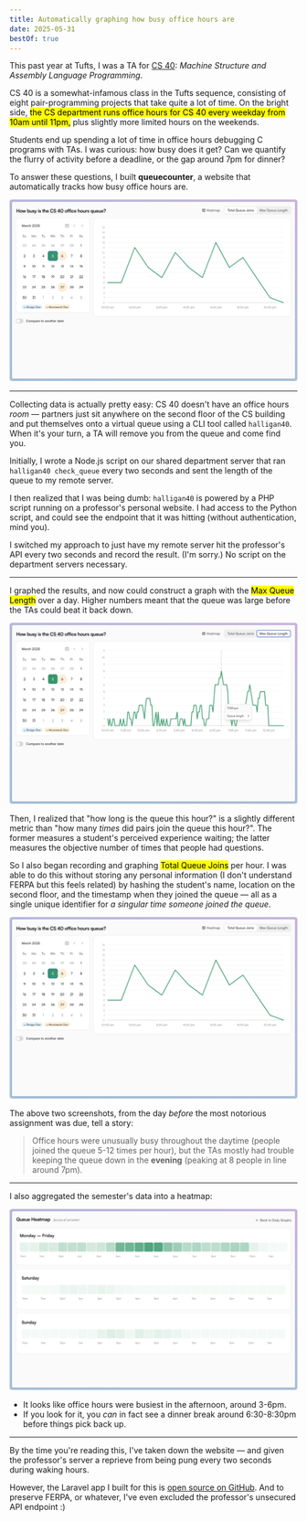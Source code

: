 ```yaml
---
title: Automatically graphing how busy office hours are
date: 2025-05-31
bestOf: true
---
```


This past year at Tufts, I was a TA for [CS 40](https://www.cs.tufts.edu/comp/40): _Machine Structure and Assembly Language Programming_.

CS 40 is a somewhat-infamous class in the Tufts sequence, consisting of eight pair-programming projects that take quite a lot of time. On the bright side, <mark>the CS department runs office hours for CS 40 every weekday from 10am until 11pm,</mark> plus slightly more limited hours on the weekends.

Students end up spending a lot of time in office hours debugging C programs with TAs. I was curious: how busy does it get? Can we quantify the flurry of activity before a deadline, or the gap around 7pm for dinner?

To answer these questions, I built **queuecounter**, a website that automatically tracks how busy office hours are.

![](../../assets/posts/queuecounter/total-queue-joins.png)

---

Collecting data is actually pretty easy: CS 40 doesn't have an office hours _room_ — partners just sit anywhere on the second floor of the CS building and put themselves onto a virtual queue using a CLI tool called `halligan40`. When it's your turn, a TA will remove you from the queue and come find you.

Initially, I wrote a Node.js script on our shared department server that ran `halligan40 check_queue` every two seconds and sent the length of the queue to my remote server.

I then realized that I was being dumb: `halligan40` is powered by a PHP script running on a professor's personal website. I had access to the Python script, and could see the endpoint that it was hitting (without authentication, mind you).

I switched my approach to just have my remote server hit the professor's API every two seconds and record the result. (I'm sorry.) No script on the department servers necessary.

---

I graphed the results, and now could construct a graph with the <mark>Max Queue Length</mark> over a day. Higher numbers meant that the queue was large before the TAs could beat it back down.

![](../../assets/posts/queuecounter/max-queue-length.png)

Then, I realized that "how long is the queue this hour?" is a slightly different metric than "how many *times* did pairs join the queue this hour?". The former measures a student's perceived experience waiting; the latter measures the objective number of times that people had questions.

So I also began recording and graphing <mark>Total Queue Joins</mark> per hour. I was able to do this without storing any personal information (I don't understand FERPA but this feels related) by hashing the student's name, location on the second floor, and the timestamp when they joined the queue — all as a single unique identifier for _a singular time someone joined the queue_.

![](../../assets/posts/queuecounter/total-queue-joins.png)

The above two screenshots, from the day *before* the most notorious assignment was due, tell a story:

> Office hours were unusually busy throughout the daytime (people joined the queue 5-12 times per hour), but the TAs mostly had trouble keeping the queue down in the **evening** (peaking at 8 people in line around 7pm).

---

I also aggregated the semester's data into a heatmap:

![](../../assets/posts/queuecounter/heatmap.png)

- It looks like office hours were busiest in the afternoon, around 3-6pm.
- If you look for it, you _can_ in fact see a dinner break around 6:30-8:30pm before things pick back up.

---

By the time you're reading this, I've taken down the website — and given the professor's server a reprieve from being pung every two seconds during waking hours.

However, the Laravel app I built for this is [open source on GitHub](https://github.com/benborgers/queuecounter/blob/main/app/Console/Commands/CheckQueue.php). And to preserve FERPA, or whatever, I've even excluded the professor's unsecured API endpoint :)



